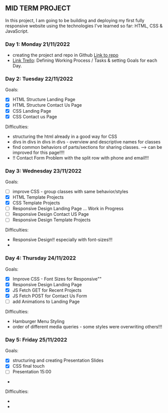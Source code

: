 ## **MID TERM PROJECT**

In this project, I am going to be building and deploying my first fully responsive website using the technologies I've learned so far: HTML, CSS & JavaScript.

### **Day 1: Monday 21/11/2022**

- creating the project and repo in Github [Link to repo](https://github.com/RaphaelaPrammer/Ironhack-Mid-Term-Project)
- [Link Trello](https://trello.com/invite/b/PZeaRVi5/ATTI27af32fcf6f75621071ad0ca78ac3bd14647BD19/mid-term-project): Defining Working Process / Tasks & setting Goals for each Day.

### **Day 2: Tuesday 22/11/2022**

Goals:

- [x] HTML Structure Landing Page
- [x] HTML Structure Contact Us Page
- [x] CSS Landing Page
- [x] CSS Contact us Page

Difficulties:

- structuring the html already in a good way for CSS
- divs in divs in divs in divs - overview and descriptive names for classes
- find common behaviors of parts/sections for sharing classes. --> can be improved for this page!!!!
- !! Contact Form Problem with the split row with phone and email!!!

### **Day 3: Wednesday 23/11/2022**

Goals:

- [ ] improve CSS - group classes with same behavior/styles
- [x] HTML Template Projects
- [x] CSS Template Projects
- [ ] Responsive Design Landing Page ... Work in Progress
- [ ] Responsive Design Contact US Page
- [ ] Responsive Design Template Projects

Difficulties:

- Responsive Design!! especially with font-sizes!!!
-

### **Day 4: Thursday 24/11/2022**

Goals:

- [x] Improve CSS - Font Sizes for Responsive""
- [x] Responsive Design Landing Page
- [x] JS Fetch GET for Recent Projects
- [x] JS Fetch POST for Contact Us Form
- [ ] add Animations to Landing Page

Difficulties:

- Hamburger Menu Styling
- order of different media queries - some styles were overwriting others!!!

### **Day 5: Friday 25/11/2022**

Goals:

- [x] structuring and creating Presentation Slides
- [x] CSS final touch
- [ ] Presentation 15:00
-

Difficulties:

-
-
